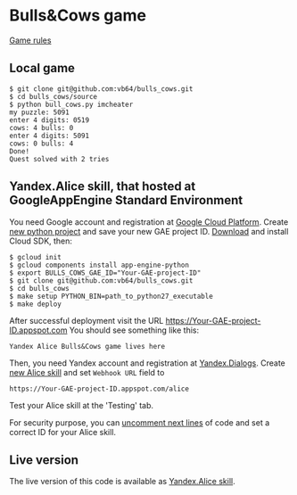 # Bulls&amp;Cows game

[Game rules](https://en.wikipedia.org/wiki/Bulls_and_Cows)

## Local game
```
$ git clone git@github.com:vb64/bulls_cows.git
$ cd bulls_cows/source
$ python bull_cows.py imcheater
my puzzle: 5091
enter 4 digits: 0519
cows: 4 bulls: 0
enter 4 digits: 5091
cows: 0 bulls: 4
Done!
Quest solved with 2 tries
```

## Yandex.Alice skill, that hosted at GoogleAppEngine Standard Environment
You need Google account and registration at [Google Cloud Platform](https://cloud.google.com/). Create [new python project](https://console.cloud.google.com/projectcreate) and save your new GAE project ID. [Download](https://cloud.google.com/sdk/) and install Cloud SDK, then:
```
$ gcloud init
$ gcloud components install app-engine-python
$ export BULLS_COWS_GAE_ID="Your-GAE-project-ID"
$ git clone git@github.com:vb64/bulls_cows.git
$ cd bulls_cows
$ make setup PYTHON_BIN=path_to_python27_executable
$ make deploy
```
After successful deployment visit the URL https://Your-GAE-project-ID.appspot.com You should see something like this:
```
Yandex Alice Bulls&Cows game lives here
```
Then, you need Yandex account and registration at [Yandex.Dialogs](https://dialogs.yandex.ru). Create [new Alice skill](https://dialogs.yandex.ru/developer/) and set `Webhook URL` field to

```
https://Your-GAE-project-ID.appspot.com/alice
```
Test your Alice skill at the 'Testing' tab.

For security purpose, you can [uncomment next lines](https://github.com/vb64/bulls_cows/blob/bfcbfec8156e7e470062a94596a786ec89701cf1/source/views.py#L57) of code and set a correct ID for your Alice skill.

## Live version
The live version of this code is available as [Yandex.Alice skill](https://alice.ya.ru/s/59166701-101b-44b3-b7e3-b7e078036890).
